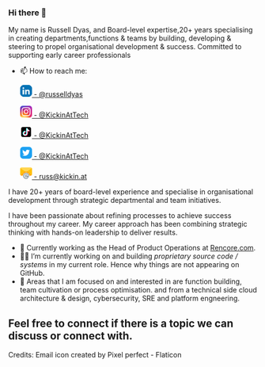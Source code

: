 ### Hi there 👋

My name is Russell Dyas, and Board-level expertise,20+ years specialising in creating departments,functions & teams by building, developing & steering to propel organisational development & success. Committed to supporting early career professionals

- 📫 How to reach me: 

    [![LinkedIn Logo](/images/social_cl/linkedin-icon_24x24.png) - @russelldyas](https://www.linkedin.com/in/russelldyas)
    
    [![Instagram Logo](/images/social_cl/instagram-icon_24x24.png) - @KickinAtTech](https://www.instagram.com/kickinat)

     [![TikTok Logo](/images/social_cl/TikTok_logo_24.png) - @KickinAtTech](https://www.tiktok.com/@kickinat)

    [![Twitter Logo](/images/social_cl/twitter-icon_24x24.png) - @KickinAtTech](https://www.twitter.com/kickinat)
    
    [![Email Logo](/images/social_cl/email-icon_square_24x24.png) - russ@kickin.at](mail://russ@kickin.at)


 
I have 20+ years of board-level experience and specialise in organisational development through strategic departmental and team initiatives. 

I have been passionate about refining processes to achieve success throughout my career. My career approach has been combining strategic thinking with hands-on leadership to deliver results. 

- 🔭 Currently working as the Head of Product Operations at [Rencore.com](https://www.Rencore.com).
- 👨‍💻 I’m currently working on and building *proprietary source code / systems* in my current role. Hence why things are not appearing on GitHub.
- 💬 Areas that I am focused on and interested in are function building, team cultivation or process optimisation. and from a technical side cloud architecture & design, cybersecurity, SRE and platform engneering.

Feel free to connect if there is a topic we can discuss or connect with.
- 
Credits:
Email icon created by Pixel perfect - Flaticon
